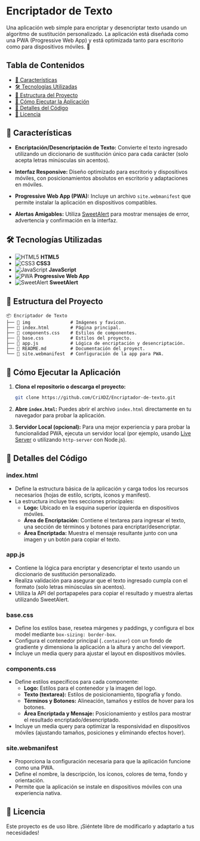 # Encriptador de Texto

Una aplicación web simple para encriptar y desencriptar texto usando un algoritmo de sustitución personalizado. La aplicación está diseñada como una PWA (Progressive Web App) y está optimizada tanto para escritorio como para dispositivos móviles. 🚀

## Tabla de Contenidos

- [🚀 Características](#-características)
- [🛠️ Tecnologías Utilizadas](#-tecnologías-utilizadas)
- [📂 Estructura del Proyecto](#-estructura-del-proyecto)
- [🚀 Cómo Ejecutar la Aplicación](#-cómo-ejecutar-la-aplicación)
- [📝 Detalles del Código](#-detalles-del-código)
- [📌 Licencia](#-licencia)

## 🚀 Características

- **Encriptación/Desencriptación de Texto:**
  Convierte el texto ingresado utilizando un diccionario de sustitución único para cada carácter (solo acepta letras minúsculas sin acentos).

- **Interfaz Responsive:**
  Diseño optimizado para escritorio y dispositivos móviles, con posicionamientos absolutos en escritorio y adaptaciones en móviles.

- **Progressive Web App (PWA):**
  Incluye un archivo `site.webmanifest` que permite instalar la aplicación en dispositivos compatibles.

- **Alertas Amigables:**
  Utiliza [SweetAlert](https://sweetalert.js.org/) para mostrar mensajes de error, advertencia y confirmación en la interfaz.

## 🛠️ Tecnologías Utilizadas

- ![HTML5](https://img.shields.io/badge/HTML5-E34F26?style=flat&logo=html5&logoColor=white) **HTML5**
- ![CSS3](https://img.shields.io/badge/CSS3-1572B6?style=flat&logo=css3&logoColor=white) **CSS3**
- ![JavaScript](https://img.shields.io/badge/JavaScript-F7DF1E?style=flat&logo=javascript&logoColor=black) **JavaScript**
- ![PWA](https://img.shields.io/badge/PWA-0A3871?style=flat&logo=google-chrome&logoColor=white) **Progressive Web App**
- ![SweetAlert](https://img.shields.io/badge/SweetAlert-FF5733?style=flat&logo=javascript&logoColor=white) **SweetAlert**

## 📂 Estructura del Proyecto

```
📦 Encriptador de Texto
├── 📁 img               # Imágenes y favicon.
├── 📄 index.html        # Página principal.
├── 📄 components.css    # Estilos de componentes.
├── 📄 base.css          # Estilos del proyecto.
├── 📄 app.js            # Lógica de encriptación y desencriptación.
├── 📄 README.md         # Documentación del proyect.
└── 📄 site.webmanifest  # Configuración de la app para PWA.
```

## 🚀 Cómo Ejecutar la Aplicación

1. **Clona el repositorio o descarga el proyecto:**

   ```bash
   git clone https://github.com/CriXDZ/Encriptador-de-texto.git

   ```

2. **Abre `index.html`:**
   Puedes abrir el archivo `index.html` directamente en tu navegador para probar la aplicación.

3. **Servidor Local (opcional):**
   Para una mejor experiencia y para probar la funcionalidad PWA, ejecuta un servidor local (por ejemplo, usando [Live Server](https://marketplace.visualstudio.com/items?itemName=ritwickdey.LiveServer) o utilizando `http-server` con Node.js).

## 📝 Detalles del Código

### index.html

- Define la estructura básica de la aplicación y carga todos los recursos necesarios (hojas de estilo, scripts, íconos y manifest).
- La estructura incluye tres secciones principales:
  - **Logo:** Ubicado en la esquina superior izquierda en dispositivos móviles.
  - **Área de Encriptación:** Contiene el textarea para ingresar el texto, una sección de términos y botones para encriptar/desencriptar.
  - **Área Encriptada:** Muestra el mensaje resultante junto con una imagen y un botón para copiar el texto.

### app.js

- Contiene la lógica para encriptar y desencriptar el texto usando un diccionario de sustitución personalizado.
- Realiza validación para asegurar que el texto ingresado cumpla con el formato (solo letras minúsculas sin acentos).
- Utiliza la API del portapapeles para copiar el resultado y muestra alertas utilizando SweetAlert.

### base.css

- Define los estilos base, resetea márgenes y paddings, y configura el box model mediante `box-sizing: border-box`.
- Configura el contenedor principal (`.container`) con un fondo de gradiente y dimensiona la aplicación a la altura y ancho del viewport.
- Incluye un media query para ajustar el layout en dispositivos móviles.

### components.css

- Define estilos específicos para cada componente:
  - **Logo:** Estilos para el contenedor y la imagen del logo.
  - **Texto (textarea):** Estilos de posicionamiento, tipografía y fondo.
  - **Términos y Botones:** Alineación, tamaños y estilos de hover para los botones.
  - **Área Encriptada y Mensaje:** Posicionamiento y estilos para mostrar el resultado encriptado/desencriptado.
- Incluye un media query para optimizar la responsividad en dispositivos móviles (ajustando tamaños, posiciones y eliminando efectos hover).

### site.webmanifest

- Proporciona la configuración necesaria para que la aplicación funcione como una PWA.
- Define el nombre, la descripción, los íconos, colores de tema, fondo y orientación.
- Permite que la aplicación se instale en dispositivos móviles con una experiencia nativa.

## 📌 Licencia

Este proyecto es de uso libre. ¡Siéntete libre de modificarlo y adaptarlo a tus necesidades!
